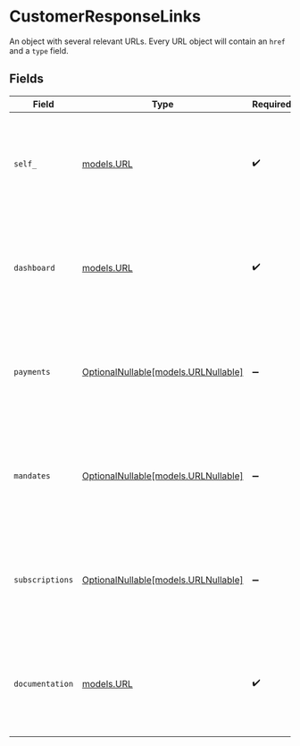 # CustomerResponseLinks

An object with several relevant URLs. Every URL object will contain an `href` and a `type` field.


## Fields

| Field                                                                                      | Type                                                                                       | Required                                                                                   | Description                                                                                |
| ------------------------------------------------------------------------------------------ | ------------------------------------------------------------------------------------------ | ------------------------------------------------------------------------------------------ | ------------------------------------------------------------------------------------------ |
| `self_`                                                                                    | [models.URL](../models/url.md)                                                             | :heavy_check_mark:                                                                         | In v2 endpoints, URLs are commonly represented as objects with an `href` and `type` field. |
| `dashboard`                                                                                | [models.URL](../models/url.md)                                                             | :heavy_check_mark:                                                                         | In v2 endpoints, URLs are commonly represented as objects with an `href` and `type` field. |
| `payments`                                                                                 | [OptionalNullable[models.URLNullable]](../models/urlnullable.md)                           | :heavy_minus_sign:                                                                         | In v2 endpoints, URLs are commonly represented as objects with an `href` and `type` field. |
| `mandates`                                                                                 | [OptionalNullable[models.URLNullable]](../models/urlnullable.md)                           | :heavy_minus_sign:                                                                         | In v2 endpoints, URLs are commonly represented as objects with an `href` and `type` field. |
| `subscriptions`                                                                            | [OptionalNullable[models.URLNullable]](../models/urlnullable.md)                           | :heavy_minus_sign:                                                                         | In v2 endpoints, URLs are commonly represented as objects with an `href` and `type` field. |
| `documentation`                                                                            | [models.URL](../models/url.md)                                                             | :heavy_check_mark:                                                                         | In v2 endpoints, URLs are commonly represented as objects with an `href` and `type` field. |